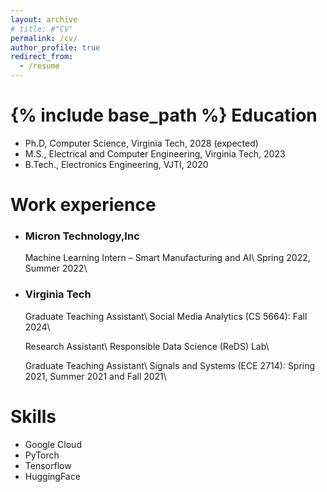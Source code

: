```yaml
---
layout: archive
# title: #"CV"
permalink: /cv/
author_profile: true
redirect_from:
  - /resume
---
```

{% include base_path %}
Education
======
* Ph.D, Computer Science, Virginia Tech, 2028 (expected)
* M.S., Electrical and Computer Engineering, Virginia Tech, 2023
* B.Tech., Electronics Engineering, VJTI, 2020

Work experience
======
* ### **Micron Technology,Inc** 
  Machine Learning Intern – Smart Manufacturing and AI\\
  Spring 2022, Summer 2022\\

* ### **Virginia Tech**
  Graduate Teaching Assistant\\
  Social Media Analytics (CS 5664): Fall 2024\\

  Research Assistant\\
  Responsible Data Science (ReDS) Lab\\

  Graduate Teaching Assistant\\
  Signals and Systems (ECE 2714): Spring 2021, Summer 2021 and Fall 2021\\
  
Skills
======
* Google Cloud
* PyTorch
* Tensorflow
* HuggingFace